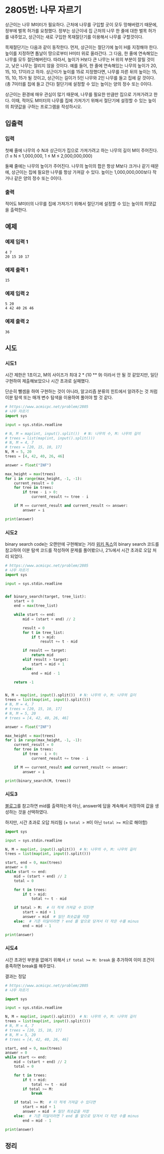 # 2805번: 나무 자르기

상근이는 나무 M미터가 필요하다. 근처에 나무를 구입할 곳이 모두 망해버렸기 때문에, 정부에 벌목 허가를 요청했다. 
정부는 상근이네 집 근처의 나무 한 줄에 대한 벌목 허가를 내주었고, 상근이는 새로 구입한 목재절단기를 이용해서 나무를 구할것이다.

목재절단기는 다음과 같이 동작한다. 먼저, 상근이는 절단기에 높이 H를 지정해야 한다. 
높이를 지정하면 톱날이 땅으로부터 H미터 위로 올라간다. 그 다음, 한 줄에 연속해있는 나무를 모두 절단해버린다. 
따라서, 높이가 H보다 큰 나무는 H 위의 부분이 잘릴 것이고, 낮은 나무는 잘리지 않을 것이다. 
예를 들어, 한 줄에 연속해있는 나무의 높이가 20, 15, 10, 17이라고 하자. 
상근이가 높이를 15로 지정했다면, 나무를 자른 뒤의 높이는 15, 15, 10, 15가 될 것이고, 상근이는 길이가 5인 나무와 2인 나무를 들고 집에 갈 것이다. (총 7미터를 집에 들고 간다) 절단기에 설정할 수 있는 높이는 양의 정수 또는 0이다.

상근이는 환경에 매우 관심이 많기 때문에, 나무를 필요한 만큼만 집으로 가져가려고 한다. 
이때, 적어도 M미터의 나무를 집에 가져가기 위해서 절단기에 설정할 수 있는 높이의 최댓값을 구하는 프로그램을 작성하시오.

## 입출력

### 입력
첫째 줄에 나무의 수 N과 상근이가 집으로 가져가려고 하는 나무의 길이 M이 주어진다. (1 ≤ N ≤ 1,000,000, 1 ≤ M ≤ 2,000,000,000)

둘째 줄에는 나무의 높이가 주어진다. 나무의 높이의 합은 항상 M보다 크거나 같기 때문에, 상근이는 집에 필요한 나무를 항상 가져갈 수 있다. 
높이는 1,000,000,000보다 작거나 같은 양의 정수 또는 0이다.

### 출력
적어도 M미터의 나무를 집에 가져가기 위해서 절단기에 설정할 수 있는 높이의 최댓값을 출력한다.

## 예제

### 예제 입력 1

```text
4 7
20 15 10 17
```

### 예제 출력 1

```text
15
```

### 예제 입력 2

```text
5 20
4 42 40 26 46
```

### 예제 출력 2

```text
36
```

## 시도

### 시도1

시간 제한은 1초이고, M의 사이즈가 최대 2 * (10 ** 9) 이라서 안 될 것 같았지만,
일단 구현하여 제출해보았으나 시간 초과로 실패했다.

단순히 뺄셈을 하여 구현하는 것이 아니라, 
알고리즘 분류의 힌트에서 알려주는 것 처럼 이분 탐색 또는 매개 변수 탐색을 이용하여 풀어야 할 것 같다.

```python
# https://www.acmicpc.net/problem/2805
# 나무 자르기
import sys

input = sys.stdin.readline

# N, M = map(int, input().split())  # N: 나무의 수, M: 나무의 길이
# trees = list(map(int, input().split()))
# N, M = 4, 7
# trees = [20, 15, 10, 17]
N, M = 5, 20
trees = [4, 42, 40, 26, 46]

answer = float("INF")

max_height = max(trees)
for i in range(max_height, -1, -1):
    current_result = 0
    for tree in trees:
        if tree - i > 0:
            current_result += tree - i

    if M == current_result and current_result <= answer:
        answer = i

print(answer)
```

### 시도2

binary search code는 오랜만에 구현해보는 거라 [위키 독스](https://wikidocs.net/233716)의 binary search 코드를 참고하여
이분 탐색 코드를 작성하여 문제를 풀어봤으나, 2%에서 시간 초과로 오답 처리 되었다.

```python
# https://www.acmicpc.net/problem/2805
# 나무 자르기
import sys

input = sys.stdin.readline


def binary_search(target, tree_list):
    start = 0
    end = max(tree_list)

    while start <= end:
        mid = (start + end) // 2

        result = 0
        for t in tree_list:
            if t > mid:
                result += t - mid

        if result == target:
            return mid
        elif result > target:
            start = mid + 1
        else:
            end = mid - 1

    return -1


N, M = map(int, input().split())  # N: 나무의 수, M: 나무의 길이
trees = list(map(int, input().split()))
# N, M = 4, 7
# trees = [20, 15, 10, 17]
# N, M = 5, 20
# trees = [4, 42, 40, 26, 46]

answer = float("INF")

max_height = max(trees)
for i in range(max_height, -1, -1):
    current_result = 0
    for tree in trees:
        if tree - i > 0:
            current_result += tree - i

    if M == current_result and current_result <= answer:
        answer = i

print(binary_search(M, trees))
```

### 시도3

[블로그](https://dduniverse.tistory.com/entry/백준-이분탐색-나무-자르기-파이썬-python)를 참고하연 mid를 출력하는게 아닌, 
answer에 답을 계속해서 저장하여 값을 생성하는 것을 선택하였다.

하지만, 시간 초과로 오답 처리됨 (+ `total > M`이 아닌 `total >= M`으로 해야함)

```python
import sys

input = sys.stdin.readline

N, M = map(int, input().split())  # N: 나무의 수, M: 나무의 길이
trees = list(map(int, input().split()))

start, end = 0, max(trees)
answer = 0
while start <= end:
    mid = (start + end) // 2
    total = 0

    for t in trees:
        if t > mid:
            total += t - mid

    if total > M:  # 더 적게 가져갈 수 있다면
        start = mid + 1
        answer = mid  # 일단 최솟값을 저장
    else:  # 기준 미달이라면 ? end 를 앞으로 당겨서 더 작은 수를 minus
        end = mid - 1

print(answer)
```

### 시도4

시간 초과인 부분을 없애기 위해서 `if total >= M: break` 을 추가하여 이미 조건이 충족하면 break를 해주었다.

결과는 정답

```python
# https://www.acmicpc.net/problem/2805
# 나무 자르기

import sys

input = sys.stdin.readline

N, M = map(int, input().split())  # N: 나무의 수, M: 나무의 길이
trees = list(map(int, input().split()))
# N, M = 4, 7
# trees = [20, 15, 10, 17]
# N, M = 5, 20
# trees = [4, 42, 40, 26, 46]

start, end = 0, max(trees)
answer = 0
while start <= end:
    mid = (start + end) // 2
    total = 0

    for t in trees:
        if t > mid:
            total += t - mid
        if total >= M:
            break

    if total >= M:  # 더 적게 가져갈 수 있다면
        start = mid + 1
        answer = mid  # 일단 최솟값을 저장
    else:  # 기준 미달이라면 ? end 를 앞으로 당겨서 더 작은 수를 minus
        end = mid - 1

print(answer)

```

## 정리

